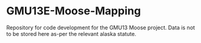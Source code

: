# GMU13E-Moose-Mapping
 Repository for code development for the GMU13 Moose project. Data is not to be stored here as-per the relevant alaska statute. 
